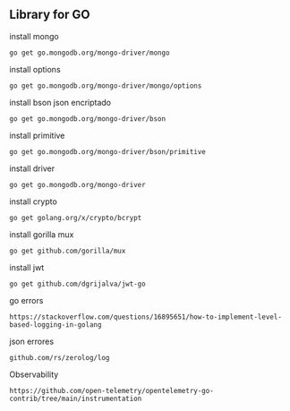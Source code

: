 ## Library for GO

install mongo

```
go get go.mongodb.org/mongo-driver/mongo
```

install options
```
go get go.mongodb.org/mongo-driver/mongo/options
```

install bson json encriptado
```
go get go.mongodb.org/mongo-driver/bson
```

install primitive
```
go get go.mongodb.org/mongo-driver/bson/primitive
```

install driver
```
go get go.mongodb.org/mongo-driver
```

install crypto
```
go get golang.org/x/crypto/bcrypt
```

install gorilla mux
```
go get github.com/gorilla/mux
```

install jwt
```
go get github.com/dgrijalva/jwt-go
```

go errors
```
https://stackoverflow.com/questions/16895651/how-to-implement-level-based-logging-in-golang
```
json errores
```
github.com/rs/zerolog/log
```


Observability
```
https://github.com/open-telemetry/opentelemetry-go-contrib/tree/main/instrumentation
```
